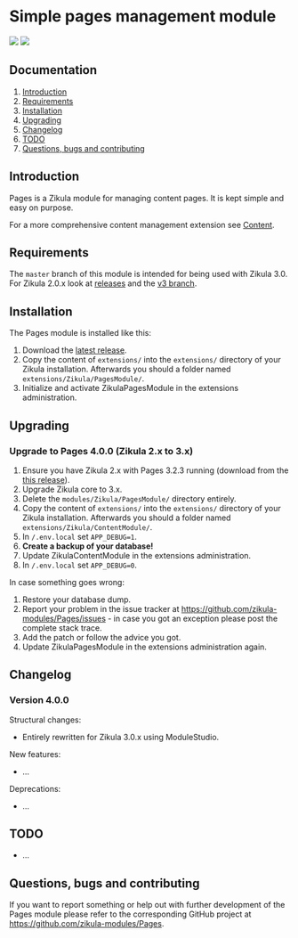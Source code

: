 # Simple pages management module

[![](https://github.com/zikula-modules/Pages/workflows/Generate%20module/badge.svg)](https://github.com/zikula-modules/Pages/actions?query=workflow%3A"Generate+module")
[![](https://github.com/zikula-modules/Pages/workflows/Test%20module/badge.svg)](https://github.com/zikula-modules/Pages/actions?query=workflow%3A"Test+module")

## Documentation

1. [Introduction](#introduction)
2. [Requirements](#requirements)
3. [Installation](#installation)
4. [Upgrading](#upgrading)
5. [Changelog](#changelog)
6. [TODO](#todo)
7. [Questions, bugs and contributing](#questions-bugs-and-contributing)

## Introduction

Pages is a Zikula module for managing content pages. It is kept simple and easy on purpose.

For a more comprehensive content management extension see [Content](https://github.com/zikula-modules/Content/).

## Requirements

The `master` branch of this module is intended for being used with Zikula 3.0.
For Zikula 2.0.x look at [releases](https://github.com/zikula-modules/Pages/releases/) and the [v3 branch](https://github.com/zikula-modules/Pages/tree/v3).

## Installation

The Pages module is installed like this:

1. Download the [latest release](https://github.com/zikula-modules/Pages/releases/latest).
2. Copy the content of `extensions/` into the `extensions/` directory of your Zikula installation. Afterwards you should a folder named `extensions/Zikula/PagesModule/`.
3. Initialize and activate ZikulaPagesModule in the extensions administration.

## Upgrading

### Upgrade to Pages 4.0.0 (Zikula 2.x to 3.x)

1. Ensure you have Zikula 2.x with Pages 3.2.3 running (download from the [this release](https://github.com/zikula-modules/Pages/releases/tag/3.2.3)).
2. Upgrade Zikula core to 3.x.
3. Delete the `modules/Zikula/PagesModule/` directory entirely.
4. Copy the content of `extensions/` into the `extensions/` directory of your Zikula installation. Afterwards you should a folder named `extensions/Zikula/ContentModule/`.
5. In `/.env.local` set `APP_DEBUG=1`.
6. **Create a backup of your database!**
7. Update ZikulaContentModule in the extensions administration.
8. In `/.env.local` set `APP_DEBUG=0`.

In case something goes wrong:

1. Restore your database dump.
2. Report your problem in the issue tracker at <https://github.com/zikula-modules/Pages/issues> - in case you got an exception please post the complete stack trace.
3. Add the patch or follow the advice you got.
4. Update ZikulaPagesModule in the extensions administration again.

## Changelog

### Version 4.0.0

Structural changes:

- Entirely rewritten for Zikula 3.0.x using ModuleStudio.

New features:

- ...

Deprecations:

- ...

## TODO

- ...

## Questions, bugs and contributing

If you want to report something or help out with further development of the Pages module please refer
to the corresponding GitHub project at <https://github.com/zikula-modules/Pages>.
